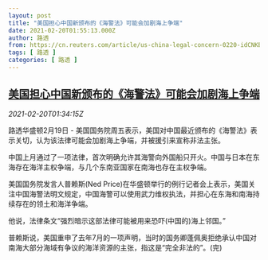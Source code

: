 ```yaml
---
layout: post
title: "美国担心中国新颁布的《海警法》可能会加剧海上争端"
date: 2021-02-20T01:55:13.000Z
author: 路透
from: https://cn.reuters.com/article/us-china-legal-concern-0220-idCNKBS2AK01W
tags: [ 路透 ]
categories: [ 路透 ]
---
```

<!--1613786113000-->
[美国担心中国新颁布的《海警法》可能会加剧海上争端](https://cn.reuters.com/article/us-china-legal-concern-0220-idCNKBS2AK01W)
------

<div>
<div><i>2021-02-20T01:34:15Z</i></div><p>路透华盛顿2月19日 - 美国国务院周五表示，美国对中国最近颁布的《海警法》表示关切，认为该法律可能会加剧海上争端，并被援引来宣称非法主张。</p><p>中国上月通过了一项法律，首次明确允许其海警向外国船只开火。中国与日本在东海存在海洋主权争端，与几个东南亚国家在南海也存在主权争端。</p><p>美国国务院发言人普赖斯(Ned Price)在华盛顿举行的例行记者会上表示，美国关注中国海警法明文规定，中国海警可以使用武力维权执法，并担心在东海和南海持续存在的领土和海洋争端。</p><p>他说，法律条文“强烈暗示这部法律可能被用来恐吓(中国的)海上邻国。”</p><p>普赖斯说，美国重申了去年7月的一项声明，当时的国务卿蓬佩奥拒绝承认中国对南海大部分海域有争议的海洋资源的主张，指这是“完全非法的”。(完)</p>
</div>
